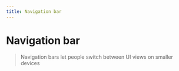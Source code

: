 ```yaml
---
title: Navigation bar
---
```


# Navigation bar

> Navigation bars let people switch between UI views on smaller devices
